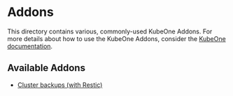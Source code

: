 # Addons

This directory contains various, commonly-used KubeOne Addons. For more details about
how to use the KubeOne Addons, consider the [KubeOne documentation][addons-docs].

## Available Addons

* [Cluster backups (with Restic)][backups-addon]

[addons-docs]: (https://docs.kubermatic.com/kubeone/v1.6/guides/addons/)
[backups-addon]: (./backups-restic)
[restic]: (https://restic.net/)

